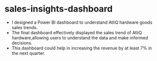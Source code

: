 # sales-insights-dashboard

* I designed a Power BI dashboard to understand AtliQ hardware goods sales trends.
* The final dashboard effectively displayed the sales trend of AtliQ hardware,allowing users to understand the data and make informed decisions.
* This dashboard could help in increasing the revenue by at least 7% in the next quarter.
